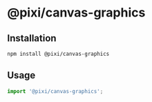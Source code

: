 # @pixi/canvas-graphics

## Installation

```bash
npm install @pixi/canvas-graphics
```

## Usage

```js
import '@pixi/canvas-graphics';
```